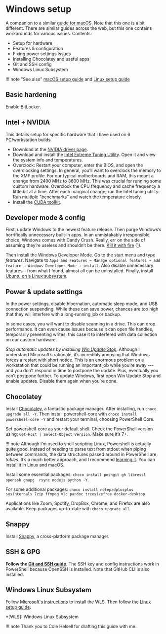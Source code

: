# Windows setup

A companion to a similar [guide for macOS](https://dmyersturnbull.github.io/#macos-setup).
Note that this one is a bit different.
There are similar guides across the web, but this one contains workarounds for various issues.
Contents:

- Setup for hardware
- Features & configuration
- Fixing power settings issues
- Installing Chocolatey and useful apps
- Git and SSH config
- Windows Linux Subsystem

!!! note "See also"
    [macOS setup guide](macos-setup.md) and
    [Linux setup guide](linux-setup.md)

## Basic hardening

Enable BitLocker.

## Intel + NVIDIA

This details setup for specific hardware that I have used on 6 PC/workstation builds.

- Download at the [NVIDIA driver page](https://www.geforce.com/drivers).
- Download and install the [Intel Extreme Tuning Utility](https://downloadcenter.intel.com/download/24075/Intel-Extreme-Tuning-Utility-Intel-XTU-).
  Open it and view the system info and temperatures.
- Overclock:
  Restart your computer, enter the BIOS, and open the overclocking settings.
  In general, you’ll want to overclock the memory to the XMP profile. For our typical motherboards
  and RAM, this meant a change from 2400 MHz to 3600 MHz. This was crucial for running some custom
  hardware. Overclock the CPU frequency and cache frequency a little bit at a time. After each
  marginal change, run the Intel tuning utility: Run multiple "benchmarks" and watch the
  temperature closely.
- Install the [CUDA toolkit](https://developer.nvidia.com/cuda-downloads?target_os=Windows&target_arch=x86_64&target_version=10&target_type=exelocal).

## Developer mode & config

First, update Windows to the newest feature release.
Then purge Windows’s horrifically unnecessary built‐in apps.
In an unmistakably irresponsible choice, Windows comes with Candy Crush.
Really, err on the side of assuming they’re useless and shouldn’t be there.
[Kill it with fire](https://tvtropes.org/pmwiki/pmwiki.php/Main/KillItWithFire)
([1](https://www.wired.com/2013/10/why-kill-it-with-fire-is-a-terrible-terrible-idea/)).

Then install the Windows Developer Mode.
Go to the start menu and type _features_. Navigate to
`Apps and Features → Manage optional features → add feature → Windows Developer Mode → install`.
Also disable unnecessary features – from what I found, almost all can be uninstalled.
Finally, install
[Ubuntu on a Linux subsystem](https://ubuntu.com/tutorials/install-ubuntu-on-wsl2-on-windows-11-with-gui-support#1-overview).

## Power & update settings

In the power settings, disable hibernation, automatic sleep mode, and USB connection suspending.
While these can save power, chances are too high that they will interfere with a long‐running job or backup.

In some cases, you will want to disable scanning in a drive. This can drop performance.
It can even cause issues because it can open file handles, temporarily preventing writes;
this case it to interfered with data collection on our custom hardware.

_Stop automatic updates by installing
[Win Update Stop](https://www.novirusthanks.org/products/win-update-stop)_.
Although I understand Microsoft’s rationale, it’s incredibly annoying that Windows forces a restart with short notice.
This is an enormous problem on a workstation that could be running an important job while you’re away ---
and you don’t respond in time to postpone the update.
Plus, eventually you can’t postpone further.
To update Windows, first open Win Update Stop and enable updates.
Disable them again when you’re done.

## Chocolatey

Install [Chocolatey](https://chocolatey.org/), a fantastic package manager.
After installing, run `choco upgrade all -Y`.
Then install powershell-core with `choco install powershell-core -Y` and restart your terminal,
choosing PowerShell Core.

Set powershell-core as your default shell.
Check the PowerShell version using: `Get-Host | Select-Object Version`. Make sure it’s 7+.

!!! note
    Although I’m used to shell scripting Linux, Powershell is actually quite good.
    Instead of needing to parse text from stdout when piping between commands, the data structures
    passed around in PowerShell are _tables_. It’s a much better approach, and I recommend
    [learning it](https://devblogs.microsoft.com/powershell/getting-started-with-powershell-core-on-windows-mac-and-linux/).
    You can install it in Linux and macOS.

Install some essential packages:
`choco install poshgit gh libressl openssh gnupg  rsync nodejs python -Y`.

For some additional packages:
`choco install notepadplusplus sysinternals 7zip ffmpeg vlc pandoc treesizefree docker-desktop`

Applications like Zoom, Spotify, DropBox, Chrome, and Firefox are also available.
Keep packages up-to-date with `choco upgrade all`.

## Snappy

Install [Snappy](https://snappy.computop.org/installing.html#windows),
a cross-platform package manager.

## SSH & GPG

**Follow the [Git and SSH guide](git-and-ssh.md)**.
The SSH key and config instructions work in PowerShell because OpenSSH is installed.
Note that GitHub CLI is also installed.

## Windows Linux Subsystem

Follow [Microsoft's instructions](https://learn.microsoft.com/en-us/windows/wsl/install)
to install the WLS. Then follow the [Linux setup guide](linux-setup.md).

*[WLS]: Windows Linux Subsystem

!!! note
    Thank you to Cole Helsell for drafting this guide with me.
